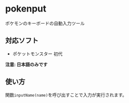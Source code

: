 # pokenput
ポケモンのキーボードの自動入力ツール

## 対応ソフト
- ポケットモンスター 初代

**注意: 日本語のみです**

## 使い方
関数`inputName(name)`を呼び出すことで入力が実行されます。